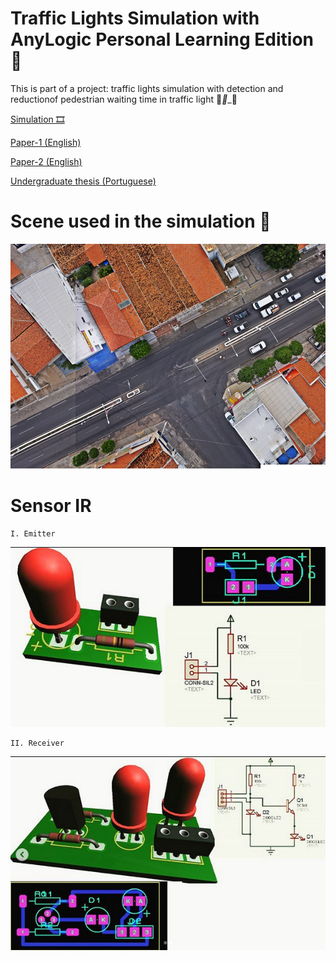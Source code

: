 # Traffic Lights Simulation with AnyLogic Personal Learning Edition  🚥

This is part of a project: traffic lights simulation with detection and reductionof pedestrian waiting time in traffic light 🚦___🚶____🚗

[Simulation 🎞](https://www.youtube.com/watch?v=acUIbqaz8h4)

[Paper-1 (English) ](http://lcv.fee.unicamp.br/images/BTSym18/Papers/030.pdf)

[Paper-2 (English) ](https://www.springer.com/gp/book/9783030575656)

[Undergraduate thesis (Portuguese) ](https://engcomputacaopaudosferros.ufersa.edu.br/wp-content/uploads/sites/87/2018/06/tcc.pdf)


# Scene used in the simulation 🛑
![Figure](https://github.com/roscibely/Traffic-lights-simulation-AnyLogic/blob/master/FOTO_AEREA.png)

# Sensor IR

    I. Emitter
    
 ![Figure](https://github.com/roscibely/Traffic-lights-simulation-AnyLogic/blob/master/infra1.png)   
    
    II. Receiver 
    
 ![Figure](https://github.com/roscibely/Traffic-lights-simulation-AnyLogic/blob/master/receptor.png)   
